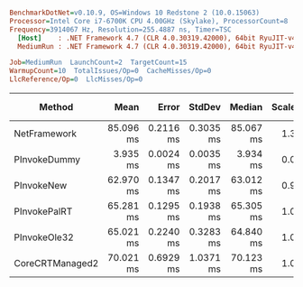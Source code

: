 ``` ini

BenchmarkDotNet=v0.10.9, OS=Windows 10 Redstone 2 (10.0.15063)
Processor=Intel Core i7-6700K CPU 4.00GHz (Skylake), ProcessorCount=8
Frequency=3914067 Hz, Resolution=255.4887 ns, Timer=TSC
  [Host]    : .NET Framework 4.7 (CLR 4.0.30319.42000), 64bit RyuJIT-v4.7.2102.0
  MediumRun : .NET Framework 4.7 (CLR 4.0.30319.42000), 64bit RyuJIT-v4.7.2102.0

Job=MediumRun  LaunchCount=2  TargetCount=15  
WarmupCount=10  TotalIssues/Op=0  CacheMisses/Op=0  
LlcReference/Op=0  LlcMisses/Op=0  

```
 |          Method |      Mean |     Error |    StdDev |    Median | Scaled | ScaledSD |     Gen 0 | Allocated | Mispredict rate | BranchInstructions/Op | BranchMispredictions/Op | BranchInstructionRetired/Op |
 |---------------- |----------:|----------:|----------:|----------:|-------:|---------:|----------:|----------:|----------------:|----------------------:|------------------------:|----------------------------:|
 |    NetFramework | 85.096 ms | 0.2116 ms | 0.3035 ms | 85.067 ms |   1.31 |     0.01 | 1312.5000 | 5694628 B |          0,48 % |             148543829 |                  717175 |                   148545314 |
 |    PInvokeDummy |  3.935 ms | 0.0024 ms | 0.0035 ms |  3.934 ms |   0.06 |     0.00 |         - |       0 B |          0,07 % |               4165417 |                    2924 |                     4165432 |
 |      PInvokeNew | 62.970 ms | 0.1347 ms | 0.2017 ms | 63.012 ms |   0.97 |     0.01 |  750.0000 | 3375211 B |          0,38 % |             113250286 |                  434346 |                   113251140 |
 |    PInvokePalRT | 65.281 ms | 0.1295 ms | 0.1938 ms | 65.305 ms |   1.00 |     0.01 |  750.0000 | 3375211 B |          0,46 % |             113774165 |                  526950 |                   113775240 |
 |    PInvokeOle32 | 65.021 ms | 0.2240 ms | 0.3283 ms | 64.840 ms |   1.00 |     0.00 |  750.0000 | 3375211 B |          0,48 % |             113915648 |                  544716 |                   113916859 |
 | CoreCRTManaged2 | 70.021 ms | 0.6929 ms | 1.0371 ms | 70.123 ms |   1.08 |     0.02 |  750.0000 | 3375211 B |          0,49 % |             125412352 |                  611003 |                   125413444 |
